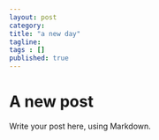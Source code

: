 ```yaml
---
layout: post 
category: 
title: "a new day"
tagline: 
tags : [] 
published: true
---
```


# A new post #

Write your post here, using Markdown.

